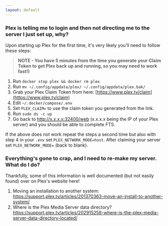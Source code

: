 ```yaml
---
layout: default
---
```


### Plex is telling me to login and then not directing me to the server I just set up, why?
Upon starting up Plex for the first time, it's very likely you'll need to follow these steps:
> **NOTE - You have 5 minutes from the time you generate your Claim Token to get Plex back up and running, so you may need to work fast!)**
1. Run `docker stop plex && docker rm plex`
2. Run `mv ~/.config/appdata/plex/ ~/.config/appdata/plex.bak/`
3. Grab your Plex Claim Token from here: [https://www.plex.tv/claim](https://www.plex.tv/claim)
4. Edit `~/.docker/compose/.env`
5. Set `PLEX_CLAIM=` to use the claim token you generated from the link.
6. Run `sudo ds -c up`
7. Go back to http://x.x.x.x:32400/web (x.x.x.x being the IP of your Plex server) and you should be able to complete FTS.

If the above does not work repeat the steps a second time but also with step 4 in your `.env` set `PLEX_NETWORK_MODE=host`. After claiming your server set `PLEX_NETWORK_MODE=` (back to blank).

### Everything's gone to crap, and I need to re-make my server. What do I do?
Thankfully, some of this information is well documented (but not easily found) over on Plex's website here!
1. Moving an installation to another system: https://support.plex.tv/articles/201370363-move-an-install-to-another-system/
2. Where is the Plex Media Server data directory? https://support.plex.tv/articles/202915258-where-is-the-plex-media-server-data-directory-located/
